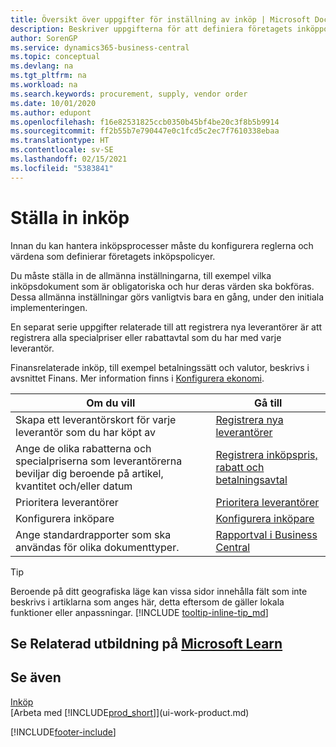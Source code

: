 ```yaml
---
title: Översikt över uppgifter för inställning av inköp | Microsoft Docs
description: Beskriver uppgifterna för att definiera företagets inköppolicyer och registrerar inköpsprocesserna.
author: SorenGP
ms.service: dynamics365-business-central
ms.topic: conceptual
ms.devlang: na
ms.tgt_pltfrm: na
ms.workload: na
ms.search.keywords: procurement, supply, vendor order
ms.date: 10/01/2020
ms.author: edupont
ms.openlocfilehash: f16e82531825ccb0350b45bf4be20c3f8b5b9914
ms.sourcegitcommit: ff2b55b7e790447e0c1fcd5c2ec7f7610338ebaa
ms.translationtype: HT
ms.contentlocale: sv-SE
ms.lasthandoff: 02/15/2021
ms.locfileid: "5383841"
---
```

# <a name="setting-up-purchasing"></a>Ställa in inköp
Innan du kan hantera inköpsprocesser måste du konfigurera reglerna och värdena som definierar företagets inköpspolicyer.

Du måste ställa in de allmänna inställningarna, till exempel vilka inköpsdokument som är obligatoriska och hur deras värden ska bokföras. Dessa allmänna inställningar görs vanligtvis bara en gång, under den initiala implementeringen.

En separat serie uppgifter relaterade till att registrera nya leverantörer är att registrera alla specialpriser eller rabattavtal som du har med varje leverantör.

Finansrelaterade inköp, till exempel betalningssätt och valutor, beskrivs i avsnittet Finans. Mer information finns i [Konfigurera ekonomi](finance-setup-finance.md).

| Om du vill | Gå till |
| --- | --- |
| Skapa ett leverantörskort för varje leverantör som du har köpt av|[Registrera nya leverantörer](purchasing-how-register-new-vendors.md) |
| Ange de olika rabatterna och specialpriserna som leverantörerna beviljar dig beroende på artikel, kvantitet och/eller datum |[Registrera inköpspris, rabatt och betalningsavtal](purchasing-how-record-purchase-price-discount-payment-agreements.md) |
| Prioritera leverantörer |[Prioritera leverantörer](purchasing-how-prioritize-vendors.md) |
| Konfigurera inköpare |[Konfigurera inköpare](purchasing-how-setup-purchasers.md) |
|Ange standardrapporter som ska användas för olika dokumenttyper.|[Rapportval i Business Central](across-report-selections.md)|

> [!TIP]
> Beroende på ditt geografiska läge kan vissa sidor innehålla fält som inte beskrivs i artiklarna som anges här, detta eftersom de gäller lokala funktioner eller anpassningar. [!INCLUDE [tooltip-inline-tip_md](includes/tooltip-inline-tip_md.md)]

## <a name="see-related-training-at-microsoft-learn"></a>Se Relaterad utbildning på [Microsoft Learn](/learn/paths/trade-get-started-dynamics-365-business-central/)

## <a name="see-also"></a>Se även

[Inköp](purchasing-manage-purchasing.md)  
[Arbeta med [!INCLUDE[prod_short](includes/prod_short.md)]](ui-work-product.md)


[!INCLUDE[footer-include](includes/footer-banner.md)]